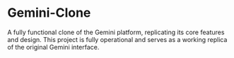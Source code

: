 # Gemini-Clone
A fully functional clone of the Gemini platform, replicating its core features and design. This project is fully operational and serves as a working replica of the original Gemini interface.
